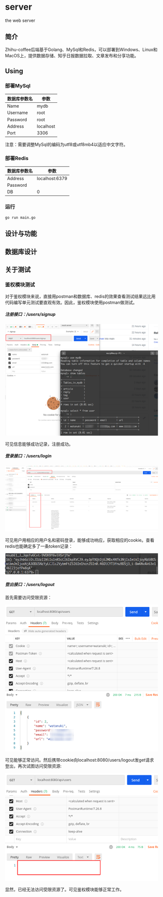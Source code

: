 # server
the web server

## 简介

Zhihu-coffee后端基于Golang、MySql和Redis，可以部署到Windows、Linux和MacOS上，提供数据存储、知乎日报数据拉取、文章发布和分享功能。

## Using

### 部署MySql

| 数据库参数名 | 参数      |
| ------------ | --------- |
| Name         | mydb      |
| Username     | root      |
| Password     | root      |
| Address      | localhost |
| Port         | 3306      |

注意：需要调整MySql的编码为utf8或utf8mb4以适应中文字符。

### 部署Redis

| 数据库参数名 | 参数           |
| ------------ | -------------- |
| Address      | localhost:6379 |
| Password     |                |
| DB           | 0              |

### 运行

```
go run main.go
```



## 设计与功能



## 数据库设计



## 关于测试

### 鉴权模块测试

对于鉴权模块来说，直接用postman和数据库、redis的效果查看测试结果远比用代码编写单元测试要直观有效。因此，鉴权模块使用postman做测试。

##### 注册接口：/users/signup

![image-20201222142407791](img/image-20201222142407791.png)

可见信息能够成功记录，注册成功。

##### 登录接口：/users/login

![image-20201222143153846](img/image-20201222143153846.png)

可见用户用相应的用户名和密码登录，能够成功响应，获取相应的cookie。查看redis也能确定多了一条token记录：

![image-20201222145310362](img/image-20201222145310362.png)

##### 登出接口：/users/logout

首先需要访问受限资源：

![image-20201222145429262](img/image-20201222145429262.png)

可见能够正常访问。然后携带cookie向localhost:8080/users/logout发get请求登出，再次试图访问受限资源:

![image-20201222153050142](img/image-20201222153050142.png)

显然，已经无法访问受限资源了。可见鉴权模块能够正常工作。